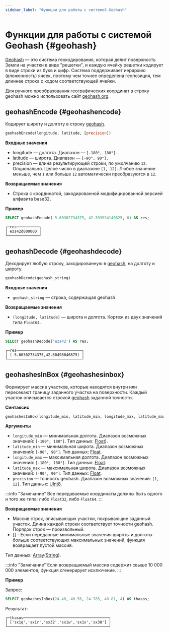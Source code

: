 ```yaml
---
sidebar_label: "Функции для работы с системой Geohash"
---
```


# Функции для работы с системой Geohash {#geohash}

[Geohash](https://en.wikipedia.org/wiki/Geohash) — это система геокодирования, которая делит поверхность Земли на участки в виде "решетки", и каждую ячейку решетки кодирует в виде строки из букв и цифр. Система поддерживает иерархию (вложенность) ячеек, поэтому чем точнее определена геопозиция, тем длиннее строка с кодом соответствующей ячейки.

Для ручного преобразования географических координат в строку geohash можно использовать сайт [geohash.org](http://geohash.org/).

## geohashEncode {#geohashencode}

Кодирует широту и долготу в строку [geohash](#geohash).

``` sql
geohashEncode(longitude, latitude, [precision])
```

**Входные значения**

-   longitude — долгота. Диапазон — `[-180°, 180°].`
-   latitude — широта. Диапазон — `[-90°, 90°].`
-   precision — длина результирующей строки, по умолчанию `12`. Опционально. Целое число в диапазоне `[1, 12]`. Любое значение меньше, чем `1` или больше `12` автоматически преобразуются в `12`.

**Возвращаемые значения**

-   Строка с координатой, закодированной модифицированной версией алфавита base32.

**Пример**

``` sql
SELECT geohashEncode(-5.60302734375, 42.593994140625, 0) AS res;
```

``` text
┌─res──────────┐
│ ezs42d000000 │
└──────────────┘
```

## geohashDecode {#geohashdecode}

Декодирует любую строку, закодированную в [geohash](#geohash), на долготу и широту.

``` sql
geohashDecode(geohash_string)
```

**Входные значения**

-   `geohash_string` — строка, содержащая geohash.

**Возвращаемые значения**

-   `(longitude, latitude)` — широта и долгота. Кортеж из двух значений типа `Float64`.

**Пример**

``` sql
SELECT geohashDecode('ezs42') AS res;
```

``` text
┌─res─────────────────────────────┐
│ (-5.60302734375,42.60498046875) │
└─────────────────────────────────┘
```

## geohashesInBox {#geohashesinbox}

Формирует массив участков, которые находятся внутри или пересекают границу заданного участка на поверхности. Каждый участок описывается строкой [geohash](#geohash) заданной точности.

**Синтаксис**

``` sql
geohashesInBox(longitude_min, latitude_min, longitude_max, latitude_max, precision)
```

**Аргументы**

-   `longitude_min` — минимальная долгота. Диапазон возможных значений: `[-180°, 180°]`. Тип данных: [Float](../../../sql-reference/data-types/float.md)).
-   `latitude_min` — минимальная широта. Диапазон возможных значений: `[-90°, 90°]`. Тип данных: [Float](../../../sql-reference/data-types/float.md).
-   `longitude_max` — максимальная долгота. Диапазон возможных значений: `[-180°, 180°]`. Тип данных: [Float](../../../sql-reference/data-types/float.md).
-   `latitude_max` — максимальная широта. Диапазон возможных значений: `[-90°, 90°]`. Тип данных: [Float](../../../sql-reference/data-types/float.md).
-   `precision` — точность geohash. Диапазон возможных значений: `[1, 12]`. Тип данных: [UInt8](../../../sql-reference/data-types/int-uint.md).

:::info "Замечание"
    Все передаваемые координаты должны быть одного и того же типа: либо `Float32`, либо `Float64`.
:::

**Возвращаемые значения**

-   Массив строк, описывающих участки, покрывающие заданный участок. Длина каждой строки соответствует точности geohash. Порядок строк — произвольный.
-   \[\] - Если переданные минимальные значения широты и долготы больше соответствующих максимальных значений, функция возвращает пустой массив.

Тип данных: [Array](../../../sql-reference/data-types/array.md)([String](../../../sql-reference/data-types/string.md)).

:::info "Замечание"
    Если возвращаемый массив содержит свыше 10 000 000 элементов, функция сгенерирует исключение.
:::

**Пример**

Запрос:

``` sql
SELECT geohashesInBox(24.48, 40.56, 24.785, 40.81, 4) AS thasos;
```

Результат:

``` text
┌─thasos──────────────────────────────────────┐
│ ['sx1q','sx1r','sx32','sx1w','sx1x','sx38'] │
└─────────────────────────────────────────────┘
```

